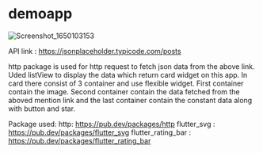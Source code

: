 # demoapp

![Screenshot_1650103153](https://user-images.githubusercontent.com/35887583/163670708-0be43c4e-4dc0-469e-ac5a-c02de4cbe998.png)



API link : https://jsonplaceholder.typicode.com/posts

http package is used for http request to fetch json data from the above link.
Uded listView to display the data which return card widget on this app.
In card there consist of 3 container and use flexible widget. First container contain the image. Second container contain the data fetched from the aboved mention link and the last container contain the constant data along with button and star.

Package used:
http: https://pub.dev/packages/http
flutter_svg : https://pub.dev/packages/flutter_svg
flutter_rating_bar : https://pub.dev/packages/flutter_rating_bar
